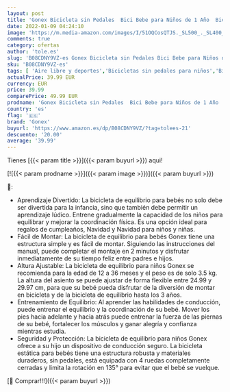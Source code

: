 ```yaml
---
layout: post
title: 'Gonex Bicicleta sin Pedales  Bici Bebe para Niños de 1 Año  Bicicleta Equilibrio de Altura Ajustable  Triciclos Bebes Correpasillos para Niños y Niñas 1 Año Regalo Juguetes'
date: 2022-01-09 04:24:10
image: 'https://m.media-amazon.com/images/I/51OQCosQTJS._SL500_._SL400_.jpg'
comments: true
category: ofertas
author: 'tole.es'
slug: 'B08CDNY9VZ-es Gonex Bicicleta sin Pedales Bici Bebe para Niños de 1 Año...'
sku: 'B08CDNY9VZ-es'
tags: [ 'Aire libre y deportes','Bicicletas sin pedales para niños','Bicicletas, triciclos y correpasillos','Juguetes','Juguetes y juegos','bicicleta','gonex', ]
actualPrice: 39.99 EUR
currency: EUR
price: 39.99
comparePrice: 49.99 EUR
prodname: 'Gonex Bicicleta sin Pedales  Bici Bebe para Niños de 1 Año  Bicicleta Equilibrio de Altura Ajustable  Triciclos Bebes Correpasillos para Niños y Niñas 1 Año Regalo Juguetes'
country: 'es'
flag: '🇪🇸'
brand: 'Gonex'
buyurl: 'https://www.amazon.es/dp/B08CDNY9VZ/?tag=tolees-21'
descuento: '20.00'
average: '39.99'
---
```


Tienes [{{< param title >}}]({{< param buyurl >}}) aqui!

[![{{< param prodname >}}]({{< param image >}})]({{< param buyurl >}})

🔎:

- Aprendizaje Divertido: La bicicleta de equilibrio para bebés no solo debe ser divertida para la infancia, sino que también debe permitir un aprendizaje lúdico. Entrene gradualmente la capacidad de los niños para equilibrar y mejorar la coordinación física. Es una opción ideal para regalos de cumpleaños, Navidad y Navidad para niños y niñas.
- Fácil de Montar: La bicicleta de equilibrio para bebés Gonex tiene una estructura simple y es fácil de montar. Siguiendo las instrucciones del manual, puede completar el montaje en 2 minutos y disfrutar inmediatamente de su tiempo feliz entre padres e hijos.
- Altura Ajustable: La bicicleta de equilibrio para niños Gonex se recomienda para la edad de 12 a 36 meses y el peso es de solo 3.5 kg. La altura del asiento se puede ajustar de forma flexible entre 24.99 y 29.97 cm, para que su bebé pueda disfrutar de la diversión de montar en bicicleta y de la bicicleta de equilibrio hasta los 3 años.
- Entrenamiento de Equilibrio: Al aprender las habilidades de conducción, puede entrenar el equilibrio y la coordinación de su bebé. Mover los pies hacia adelante y hacia atrás puede entrenar la fuerza de las piernas de su bebé, fortalecer los músculos y ganar alegría y confianza mientras estudia.
- Seguridad y Protección: La bicicleta de equilibrio para niños Gonex ofrece a su hijo un dispositivo de conducción seguro. La bicicleta estática para bebés tiene una estructura robusta y materiales duraderos, sin pedales, está equipada con 4 ruedas completamente cerradas y limita la rotación en 135° para evitar que el bebé se vuelque.

[🛒 Comprar!!!]({{< param buyurl >}})

